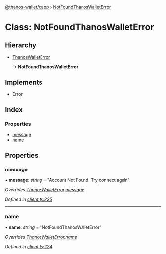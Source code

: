 [@thanos-wallet/dapp](../README.md) › [NotFoundThanosWalletError](notfoundthanoswalleterror.md)

# Class: NotFoundThanosWalletError

## Hierarchy

* [ThanosWalletError](thanoswalleterror.md)

  ↳ **NotFoundThanosWalletError**

## Implements

* Error

## Index

### Properties

* [message](notfoundthanoswalleterror.md#message)
* [name](notfoundthanoswalleterror.md#name)

## Properties

###  message

• **message**: *string* = "Account Not Found. Try connect again"

*Overrides [ThanosWalletError](thanoswalleterror.md).[message](thanoswalleterror.md#message)*

*Defined in [client.ts:225](https://github.com/madfish-solutions/thanoswallet-dapp/blob/bdc6bb6/src/client.ts#L225)*

___

###  name

• **name**: *string* = "NotFoundThanosWalletError"

*Overrides [ThanosWalletError](thanoswalleterror.md).[name](thanoswalleterror.md#name)*

*Defined in [client.ts:224](https://github.com/madfish-solutions/thanoswallet-dapp/blob/bdc6bb6/src/client.ts#L224)*
